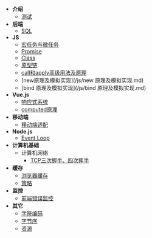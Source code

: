 - **介绍**
  - [测试](/test.md?v=1)
- **后端**
  - [SQL](/sql.md)
- **JS**
  - [宏任务与微任务](/js/宏任务与微任务.md)
  - [Promise](/js/Promise.md)
  - [Class](/js/Class.md)
  - [原型链](/js/原型链.md)
  - [call和apply高级用法及原理](/js/call和apply高级用法及原理.md)
  - [new原理及模拟实现](/js/new 原理及模拟实现.md)
  - [bind 原理及模拟实现](/js/bind 原理及模拟实现.md)
- **Vue.js**
  - [响应式系统](/vuejs/响应式系统.md)
  - [computed原理](/vuejs/computed原理.md)
- **移动端**
  - [移动端适配](/移动端/移动端适配.md)
- **Node.js**
  - [Event Loop](/node/event-loop.md)
- **计算机基础**
  - 计算机网络
    - [TCP三次握手、四次挥手](/计算机基础/计算机网络/TCP三次握手、四次挥手.md)
- **缓存**
  - [浏览器缓存](/缓存/浏览器缓存.md)
  - [策略](/缓存/策略.md)
- **监控**
  - [前端错误监控](/监控/前端错误监控.md)
- **其它**
  - [字符编码](/字符编码.md)
  - [字节序](/字节序.md)
  - [资源](/资源.md)
